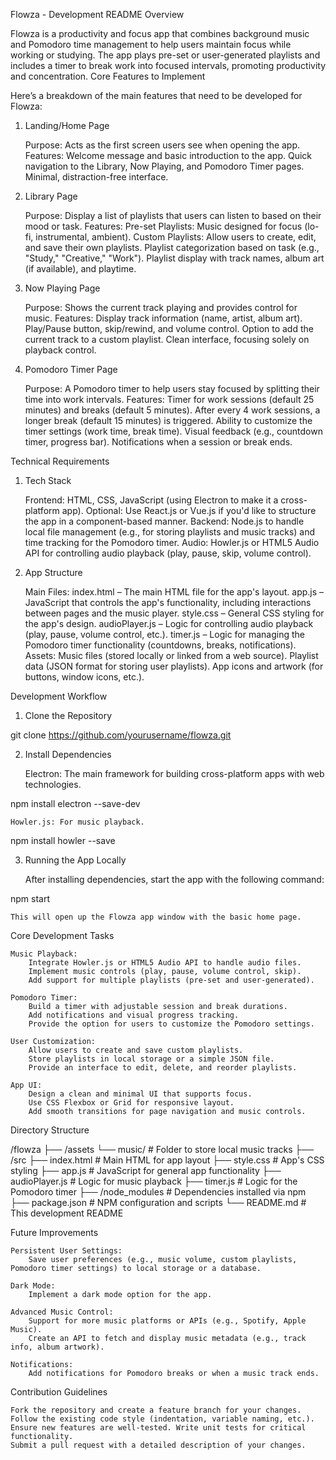 Flowza - Development README
Overview

Flowza is a productivity and focus app that combines background music and Pomodoro time management to help users maintain focus while working or studying. The app plays pre-set or user-generated playlists and includes a timer to break work into focused intervals, promoting productivity and concentration.
Core Features to Implement

Here’s a breakdown of the main features that need to be developed for Flowza:
1. Landing/Home Page

    Purpose: Acts as the first screen users see when opening the app.
    Features:
        Welcome message and basic introduction to the app.
        Quick navigation to the Library, Now Playing, and Pomodoro Timer pages.
        Minimal, distraction-free interface.

2. Library Page

    Purpose: Display a list of playlists that users can listen to based on their mood or task.
    Features:
        Pre-set Playlists: Music designed for focus (lo-fi, instrumental, ambient).
        Custom Playlists: Allow users to create, edit, and save their own playlists.
        Playlist categorization based on task (e.g., "Study," "Creative," "Work").
        Playlist display with track names, album art (if available), and playtime.

3. Now Playing Page

    Purpose: Shows the current track playing and provides control for music.
    Features:
        Display track information (name, artist, album art).
        Play/Pause button, skip/rewind, and volume control.
        Option to add the current track to a custom playlist.
        Clean interface, focusing solely on playback control.

4. Pomodoro Timer Page

    Purpose: A Pomodoro timer to help users stay focused by splitting their time into work intervals.
    Features:
        Timer for work sessions (default 25 minutes) and breaks (default 5 minutes).
        After every 4 work sessions, a longer break (default 15 minutes) is triggered.
        Ability to customize the timer settings (work time, break time).
        Visual feedback (e.g., countdown timer, progress bar).
        Notifications when a session or break ends.

Technical Requirements
1. Tech Stack

    Frontend:
        HTML, CSS, JavaScript (using Electron to make it a cross-platform app).
        Optional: Use React.js or Vue.js if you'd like to structure the app in a component-based manner.
    Backend:
        Node.js to handle local file management (e.g., for storing playlists and music tracks) and time tracking for the Pomodoro timer.
    Audio:
        Howler.js or HTML5 Audio API for controlling audio playback (play, pause, skip, volume control).

2. App Structure

    Main Files:
        index.html – The main HTML file for the app's layout.
        app.js – JavaScript that controls the app's functionality, including interactions between pages and the music player.
        style.css – General CSS styling for the app's design.
        audioPlayer.js – Logic for controlling audio playback (play, pause, volume control, etc.).
        timer.js – Logic for managing the Pomodoro timer functionality (countdowns, breaks, notifications).
    Assets:
        Music files (stored locally or linked from a web source).
        Playlist data (JSON format for storing user playlists).
        App icons and artwork (for buttons, window icons, etc.).

Development Workflow
1. Clone the Repository

git clone https://github.com/yourusername/flowza.git

2. Install Dependencies

    Electron: The main framework for building cross-platform apps with web technologies.

npm install electron --save-dev

    Howler.js: For music playback.

npm install howler --save

3. Running the App Locally

    After installing dependencies, start the app with the following command:

npm start

    This will open up the Flowza app window with the basic home page.

Core Development Tasks

    Music Playback:
        Integrate Howler.js or HTML5 Audio API to handle audio files.
        Implement music controls (play, pause, volume control, skip).
        Add support for multiple playlists (pre-set and user-generated).

    Pomodoro Timer:
        Build a timer with adjustable session and break durations.
        Add notifications and visual progress tracking.
        Provide the option for users to customize the Pomodoro settings.

    User Customization:
        Allow users to create and save custom playlists.
        Store playlists in local storage or a simple JSON file.
        Provide an interface to edit, delete, and reorder playlists.

    App UI:
        Design a clean and minimal UI that supports focus.
        Use CSS Flexbox or Grid for responsive layout.
        Add smooth transitions for page navigation and music controls.

Directory Structure

/flowza
    ├── /assets
        └── music/           # Folder to store local music tracks
    ├── /src
        ├── index.html       # Main HTML for app layout
        ├── style.css        # App's CSS styling
        ├── app.js           # JavaScript for general app functionality
        ├── audioPlayer.js    # Logic for music playback
        ├── timer.js         # Logic for the Pomodoro timer
    ├── /node_modules        # Dependencies installed via npm
    ├── package.json         # NPM configuration and scripts
    └── README.md            # This development README

Future Improvements

    Persistent User Settings:
        Save user preferences (e.g., music volume, custom playlists, Pomodoro timer settings) to local storage or a database.

    Dark Mode:
        Implement a dark mode option for the app.

    Advanced Music Control:
        Support for more music platforms or APIs (e.g., Spotify, Apple Music).
        Create an API to fetch and display music metadata (e.g., track info, album artwork).

    Notifications:
        Add notifications for Pomodoro breaks or when a music track ends.

Contribution Guidelines

    Fork the repository and create a feature branch for your changes.
    Follow the existing code style (indentation, variable naming, etc.).
    Ensure new features are well-tested. Write unit tests for critical functionality.
    Submit a pull request with a detailed description of your changes.
